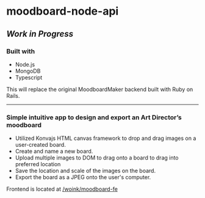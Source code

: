 # moodboard-node-api

## _Work in Progress_

### Built with

- Node.js
- MongoDB
- Typescript

This will replace the original MoodboardMaker backend built with Ruby on Rails.

---

### Simple intuitive app to design and export an Art Director’s moodboard

- Utilized Konvajs HTML canvas framework to drop and drag images on a user-created board.
- Create and name a new board.
- Upload multiple images to DOM to drag onto a board to drag into preferred location
- Save the location and scale of the images on the board.
- Export the board as a JPEG onto the user's computer.

Frontend is located at [/woink/moodboard-fe](https://github.com/woink/moodboard-fe)
